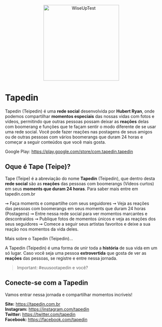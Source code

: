 <p align="center">
  <img src="https://imgur.com/RXUY6ow.png" width="250" title="WiseUpTest">
</p>

# Tapedin

Tapedin (Teipedin) é uma **rede social** desenvolvida por **Hubert Ryan**, onde podemos compartilhar **momentos especiais** das nossas vidas com fotos e vídeos, permitindo que outras pessoas possam deixar as **reações** delas com boomerang e funções que te façam sentir o modo diferente de se usar uma rede social. Você pode fazer reações nas postagens de seus amigos ou de outras pessoas com vários boomerangs que duram 24 horas e começar a seguir conteúdos que você mais gosta.

Google Play: https://play.google.com/store/com.tapedin.tapedin

## Oque é Tape (Teipe)?

Tape (Teipe) é a abreviação do nome **Tapedin** (Teipedin), que dentro desta **rede social** são as **reações** das pessoas com boomerangs (Vídeos curtos) em seus **moments que duram 24 horas**. Para saber mais entre em tapedin.com.br

⇝ Faça moments e compartilhe com seus seguidores
⇝ Veja as reações das pessoas com boomerangs em seus moments que duram 24 horas (Postagens)
⇝ Entre nessa rede social para ver momentos marcantes e descontraídos
⇝ Publique fotos de momentos únicos e veja as reações dos seus seguidores
⇝ Comece a seguir seus artistas favoritos e deixe a sua reação nos momentos da vida deles.

Mais sobre o Tapedin (Teipedin)...

A Tapedin (Teipedin) é uma forma de unir toda a **história** de sua vida em um só lugar. Caso você seja uma pessoa **extrovertida** que gosta de ver as **reações** das pessoas, se registre e entre nessa jornada.

> Important: #euusootapedin e você?

## Conecte-se com a Tapedin

Vamos entrar nessa jornada e compartilhar momentos incríveis!

**Site:** https://tapedin.com.br <br />
**Instagram:** https://instagram.com/tapedin <br/>
**Twitter:** https://twitter.com/tapedin <br/>
**Facebook:** https://facebook.com/tapedin <br/>
